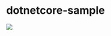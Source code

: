# dotnetcore-sample
[<img src="https://testcicd1234.visualstudio.com/_apis/public/build/definitions/c36b0df9-6677-4617-9b7f-095eb0f5d315/2/badge"/>](https://testcicd1234.visualstudio.com/MyFirstProject/_build/index?definitionId=2)




